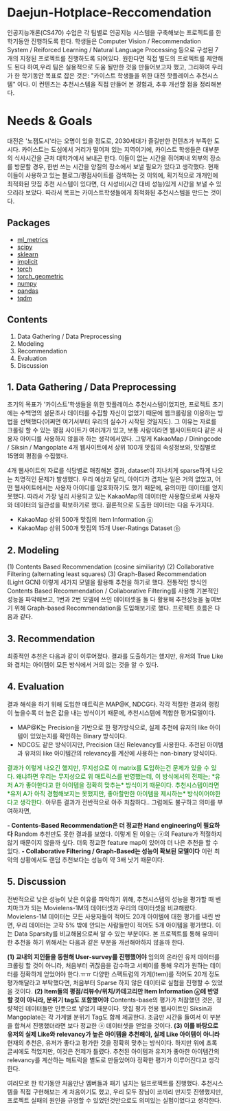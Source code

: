 # Daejun-Hotplace-Reccomendation

인공지능개론(CS470) 수업은 각 팀별로 인공지능 시스템을 구축해보는 프로젝트를 한 학기동안 진행하도록 한다.
학생들은 Computer Vision / Recommendation System / Reiforced Learning / Natural Language Processing 등으로 구성된 7개의 지정된 프로젝트를 진행하도록 되어있다.
원한다면 직접 별도의 프로젝트를 제안해도 된다 하여,우리 팀은 실용적으로 도움 될만한 것을 만들어보고자 했고, 그리하여 우리가 한 학기동안 목표로 잡은 것은:
"카이스트 학생들을 위한 대전 핫플레이스 추천시스템" 이다. 이 컨텐츠는 추천시스템을 직접 만들어 본 경험과, 추후 개선할 점을 정리해본다.
   
   
   
# Needs & Goals
대전은 '노잼도시'라는 오명이 있을 정도로, 2030세대가 즐길만한 컨텐츠가 부족한 도시다. 카이스트는 도심에서 거리가 떨어져 있는 지역이기에, 카이스트 학생들은 대부분의 식사시간을 근처 대학가에서 보내곤 한다. 이들이 없는 시간을 쥐어짜내 외부의 장소를 방문할 경우, 한번 쓰는 시간을 양질의 장소에서 보낼 필요가 있다고 생각했다. 현재 이들이 사용하고 있는 블로그/평점사이트를 검색하는 것 이외에, 획기적으로 개개인에 최적화된 맛집 추천 시스템이 있다면, 더 시성비(시간 대비 성능)있게 시간을 보낼 수 있으리라 보았다.
따라서 목표는 카이스트학생들에게 최적화된 추천시스템을 만드는 것이다.


## Packages
- [ml_metrics](https://pypi.org/project/ml_metrics/)
- [scipy](https://scipy.org/)
- [sklearn](https://scikit-learn.org/stable/)
- [implicit](https://implicit.readthedocs.io/en/latest/)
- [torch](https://pytorch.org/)
- [torch_geometric](https://pytorch-geometric.readthedocs.io/en/latest/)
- [numpy](https://numpy.org/)
- [pandas](https://pandas.pydata.org/)
- [tqdm](https://tqdm.github.io/)

## Contents
  1. Data Gathering / Data Preprocessing
  2. Modeling
  3. Recommendation
  4. Evaluation 
  5. Discussion  
   
    
## 1. Data Gathering / Data Preprocessing
  초기의 목표가 '카이스트'학생들을 위한 핫플레이스 추천시스템이었지만, 프로젝트 초기에는 수백명의 설문조사 데이터를 수집할 자신이 없었기 때문에 웹크롤링을 이용하는 방법을 선택했다(어쩌면 여기서부터 우리의 실수가 시작된 것일지도). 그 이유는 자료를 크롤링 할 수 있는 평점 사이트가 여러개가 있고, 보통 사람이라면 웹사이트마다 같은 사용자 아이디를 사용하지 않을까 하는 생각에서였다. 그렇게 KakaoMap / Diningcode / Siksin / Mangoplate 4개 웹사이트에서 상위 100개 맛집의 속성정보와, 맛집별로 15명의 평점을 수집했다.

  4개 웹사이트의 자료를 식당별로 매칭해본 결과, dataset이 지나치게 sparse하게 나오는 치명적인 문제가 발생했다. 우리 예상과 달리, 아이디가 겹치는 일은 거의 없었고, 어떤 웹사이트에서는 사용자 아이디를 암호화하기도 했기 때문에, 유의미한 데이터를 얻지 못했다. 따라서 가장 널리 사용되고 있는 KakaoMap의 데이터만 사용함으로써 사용자와 데이터의 일관성을 확보하기로 했다. 결론적으로 도출한 데이터는 다음 두가지다. 

- KakaoMap 상위 500개 맛집의 Item Information ⓐ  
- KakaoMap 상위 500개 맛집의 15개 User-Ratings Dataset ⓑ
   
    
## 2. Modeling 
(1) Contents Based Recommendation (cosine similiarity)
(2) Collaborative Filtering (alternating least squares)
(3) Graph-Based Recommendation (Light GCN)
  이렇게 세가지 모델을 활용해 추천을 하기로 했다. 전통적인 방식인 Contents Based Recommendation / Collaborative Filtering를 사용해 기본적인 성능을 파악해보고,
1번과 2번 모델에 쓰인 데이터셋을 둘 다 활용해 추천성능을 높여보기 위해 Graph-based Recommendation을 도입해보기로 했다. 프로젝트 흐름은 다음과 같다.

   
    
## 3. Recommendation
  최종적인 추천은 다음과 같이 이루어졌다. 결과를 도출하기는 했지만, 유저의 True Like와 겹치는 아이템이 모든 방식에서 거의 없는 것을 알 수 있다.
   
    
## 4. Evaluation
  결과 해석을 하기 위해 도입한 매트릭은 MAP@K, NDCG다. 각각 적절한 결과의 랭킹이 높을수록 더 높은 값을 내는 방식이기 때문에, 추천시스템에 적합한 평가모델이다.
- MAP@K는 Precision을 기반으로 한 평가방식으로, 실제 추천에 유저의 like 아이템이 있었는지를 확인하는 Binary 방식이다.
- NDCG도 같은 방식이지만, Precision 대신 Relevancy를 사용한다. 추천된 아이템과 유저의 like 아이템간의 relevancy를 계산에 사용하는 non-binary 방식이다.

<span style="color:green">
  결과가 이렇게 나오긴 했지만, 무지성으로 이 matrix를 도입하는건 문제가 있을 수 있다. 왜냐하면 우리는 무지성으로 위 매트릭스를 반영했는데, 이 방식에서의 전제는; *유저 A가 좋아한다고 한 아이템을 정확히 맞추는* 방식이기 때문이다.   
추천시스템이라면 *유저 A가 아직 경험해보지는 못했지만, 좋아할만한 아이템을 제시하는* 방식이어야한다고 생각한다.
</span>
  아무튼 결과가 전반적으로 아주 처참하다.. 그럼에도 불구하고 의미를 부여하자면,

**- Contents-Based Recommendation은 더 정교한 Hand engineering이 필요하다**
  Random 추천만도 못한 결과를 보였다. 이렇게 된 이유는 ⓐ의 Feature가 적절하지 않기 때문이지 않을까 싶다. 더욱 정교한 feature map이 있어야 더 나은 추천을 할 수 있다.
**- Collaborative Filtering / Graph-Based는 성능이 확보된 모델이다**
  이런 최악의 상황에서도 랜덤 추천보다는 성능이 약 3배 낫기 때문이다.
   
    
## 5. Discussion
  전반적으로 낮은 성능이 낮은 이유를 파악하기 위해, 추천시스템의 성능을 평가할 때 벤치마크가 되는 Movielens-1M의 데이터셋과 우리의 데이터셋을 비교해봤다.
Movielens-1M 데이터는 모든 사용자들이 적어도 20개 아이템에 대한 평가를 내린 반면, 우리 데이터는 고작 5% 밖에 안되는 사람들만이 적어도 5개 아이템을 평가했다.
이는 Data Sparsity를 비교해봄으로써 알 수 있는 부분이다. 본 프로젝트를 통해 유의미한 추천을 하기 위해서는 다음과 같은 부분을 개선해야하지 않을까 한다.

**(1) 교내의 지인들을 동원해 User-survey를 진행했어야**
  임의의 온라인 유저 데이터를 크롤링 할 것이 아니라, 처음부터 귀찮음을 감수하고 서베이를 통해 우리가 원하는 데이터를 정확하게 얻었어야 한다.ㅠㅠ
다양한 스펙트럼의 가게(Item)를 적어도 20개 정도 평가해달라고 부탁했다면, 처음부터 Sparse 하지 않은 데이터로 실험을 진행할 수 있었을 것이다.
**(2) Item들의 평점/리뷰수/위치/카테고리만 Item Information ⓐ에 반영할 것이 아니라, 분위기 tag도 포함했어야**
  Contents-base의 평가가 처참했던 것은, 정량적인 데이터들만 인풋으로 넣었기 때문이다. 맛집 평가 전용 웹사이트인 Siksin과 Mangoplate는 각 가게별 분위기 Tag도 함께 제공한다.
조금만 시간을 들여서 이 부분을 합쳐서 진행했더라면 보다 정교한 ⓐ 데이터셋을 얻었을 것이다.
**(3) 이를 바탕으로 유저의 실제 Like와 relevancy가 높은 아이템을 추천해야, 실제 Like 아이템이 아니라**
  현재의 추천은, 유저가 좋다고 평가한 것을 정확히 맞추는 방식이다. 하지만 위에 초록 글씨에도 적었지만, 이것은 전제가 틀렸다. 추천된 아이템과 유저가 좋아한 아이템간의 relevancy를 계산하는 매트릭을 별도로 만들었어야 정확한 평가가 이루어진다고 생각한다.
     
     
     
  여러모로 한 학기동안 처음만난 멤버들과 패기 넘치는 텀프로젝트를 진행했다. 추천시스템을 직접 구현해보는 게 처음이기도 했고, 우리 모두 장님이 코끼리 만지듯 진행했지만, 프로젝트 실패의 원인을 규명할 수 있었던것만으로도 의미있는 실험이었다고 생각한다.
